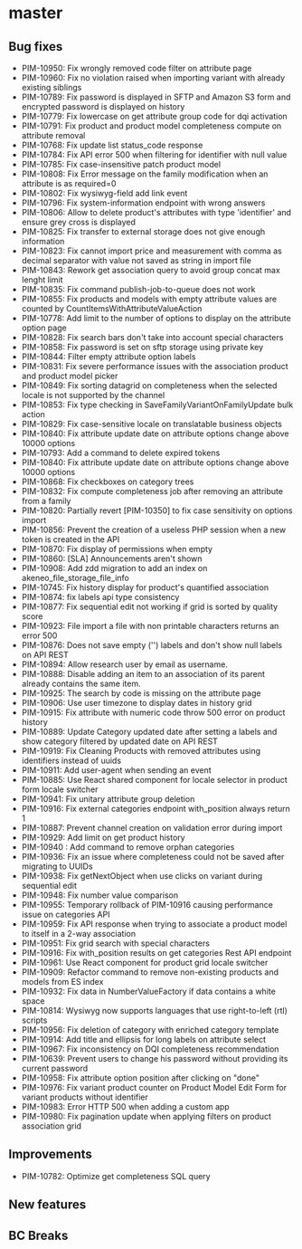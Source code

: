 # master

## Bug fixes

- PIM-10950: Fix wrongly removed code filter on attribute page
- PIM-10960: Fix no violation raised when importing variant with already existing siblings
- PIM-10789: Fix password is displayed in SFTP and Amazon S3 form and encrypted password is displayed on history
- PIM-10779: Fix lowercase on get attribute group code for dqi activation
- PIM-10791: Fix product and product model completeness compute on attribute removal
- PIM-10768: Fix update list status_code response
- PIM-10784: Fix API error 500 when filtering for identifier with null value
- PIM-10785: Fix case-insensitive patch product model
- PIM-10808: Fix Error message on the family modification when an attribute is as required=0
- PIM-10802: Fix wysiwyg-field add link event
- PIM-10796: Fix system-information endpoint with wrong answers
- PIM-10806: Allow to delete product's attributes with type 'identifier' and ensure grey cross is displayed
- PIM-10825: Fix transfer to external storage does not give enough information
- PIM-10823: Fix cannot import price and measurement with comma as decimal separator with value not saved as string in import file
- PIM-10843: Rework get association query to avoid group concat max lenght limit
- PIM-10835: Fix command publish-job-to-queue does not work
- PIM-10855: Fix products and models with empty attribute values are counted by CountItemsWithAttributeValueAction
- PIM-10778: Add limit to the number of options to display on the attribute option page
- PIM-10828: Fix search bars don't take into account special characters
- PIM-10858: Fix password is set on sftp storage using private key
- PIM-10844: Filter empty attribute option labels
- PIM-10831: Fix severe performance issues with the association product and product model picker
- PIM-10849: Fix sorting datagrid on completeness when the selected locale is not supported by the channel
- PIM-10853: Fix type checking in SaveFamilyVariantOnFamilyUpdate bulk action
- PIM-10829: Fix case-sensitive locale on translatable business objects
- PIM-10840: Fix attribute update date on attribute options change above 10000 options
- PIM-10793: Add a command to delete expired tokens
- PIM-10840: Fix attribute update date on attribute options change above 10000 options
- PIM-10868: Fix checkboxes on category trees
- PIM-10832: Fix compute completeness job after removing an attribute from a family
- PIM-10820: Partially revert [PIM-10350] to fix case sensitivity on options import
- PIM-10856: Prevent the creation of a useless PHP session when a new token is created in the API
- PIM-10870: Fix display of permissions when empty
- PIM-10860: [SLA] Announcements aren't shown
- PIM-10908: Add zdd migration to add an index on akeneo_file_storage_file_info
- PIM-10745: Fix history display for product's quantified association
- PIM-10874: fix labels api type consistency
- PIM-10877: Fix sequential edit not working if grid is sorted by quality score
- PIM-10923: File import a file with non printable characters returns an error 500
- PIM-10876: Does not save empty ('') labels and don't show null labels on API REST
- PIM-10894: Allow research user by email as username.
- PIM-10888: Disable adding an item to an association of its parent already contains the same item.
- PIM-10925: The search by code is missing on the attribute page
- PIM-10906: Use user timezone to display dates in history grid
- PIM-10915: Fix attribute with numeric code throw 500 error on product history
- PIM-10889: Update Category updated date after setting a labels and show category filtered by updated date on API REST
- PIM-10919: Fix Cleaning Products with removed attributes using identifiers instead of uuids
- PIM-10911: Add user-agent when sending an event
- PIM-10885: Use React shared component for locale selector in product form locale switcher
- PIM-10941: Fix unitary attribute group deletion
- PIM-10916: Fix external categories endpoint with_position always return 1
- PIM-10887: Prevent channel creation on validation error during import
- PIM-10929: Add limit on get product history
- PIM-10940 : Add command to remove orphan categories
- PIM-10936: Fix an issue where completeness could not be saved after migrating to UUIDs
- PIM-10938: Fix getNextObject when use clicks on variant during sequential edit
- PIM-10948: Fix number value comparison
- PIM-10955: Temporary rollback of PIM-10916 causing performance issue on categories API
- PIM-10959: Fix API response when trying to associate a product model to itself in a 2-way association
- PIM-10951: Fix grid search with special characters
- PIM-10916: Fix with_position results on get categories Rest API endpoint
- PIM-10961: Use React component for product grid locale switcher
- PIM-10909: Refactor command to remove non-existing products and models from ES index
- PIM-10932: Fix data in NumberValueFactory if data contains a white space
- PIM-10814: Wysiwyg now supports languages that use right-to-left (rtl) scripts
- PIM-10956: Fix deletion of category with enriched category template
- PIM-10914: Add title and ellipsis for long labels on attribute select
- PIM-10967: Fix inconsistency on DQI completeness recommendation
- PIM-10639: Prevent users to change his password without providing its current password
- PIM-10958: Fix attribute option position after clicking on "done"
- PIM-10976: Fix variant product counter on Product Model Edit Form for variant products without identifier
- PIM-10983: Error HTTP 500 when adding a custom app
- PIM-10980: Fix pagination update when applying filters on product association grid

## Improvements

- PIM-10782: Optimize get completeness SQL query

## New features

## BC Breaks

